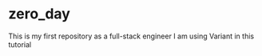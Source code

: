 # zero_day
This is my first repository as a full-stack engineer
I am using Variant in this tutorial
